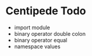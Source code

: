 # Centipede Todo
* import module
* binary operator double colon
* binary operator equal
* namespace values